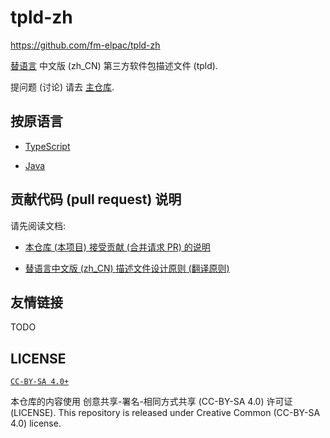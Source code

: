 <!-- tpld-zh/README.md
  lang: zh_CN
-->

# tpld-zh

<https://github.com/fm-elpac/tpld-zh>

[替语言](https://github.com/fm-elpac/fm-tpl)
中文版 (zh_CN) 第三方软件包描述文件 (tpld).

提问题 (讨论) 请去 [主仓库](https://github.com/fm-elpac/fm-tpl/discussions).

## 按原语言

- [TypeScript](./tpld-ts-zh)

- [Java](./tpld-java-zh)

## 贡献代码 (pull request) 说明

请先阅读文档:

- [本仓库 (本项目) 接受贡献 (合并请求 PR) 的说明](https://github.com/fm-elpac/fm-tpl/blob/main/doc/dev/merge.md)

- [替语言中文版 (zh_CN) 描述文件设计原则 (翻译原则)](https://github.com/fm-elpac/fm-tpl/tree/main/doc/tpld-zh)

## 友情链接

TODO

## LICENSE

[`CC-BY-SA 4.0+`](https://creativecommons.org/licenses/by-sa/4.0/)

本仓库的内容使用 创意共享-署名-相同方式共享 (CC-BY-SA 4.0) 许可证 (LICENSE).
This repository is released under Creative Common (CC-BY-SA 4.0) license.
